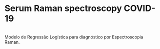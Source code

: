 # Serum Raman spectroscopy COVID-19<br>
<br>
Modelo de Regressão Logística para diagnóstico por Espectroscopia Raman.<br>
